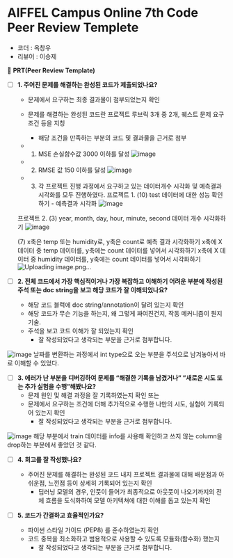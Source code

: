 # AIFFEL Campus Online 7th Code Peer Review Templete

- 코더 : 옥창우
- 리뷰어 : 이승제

🔑 **PRT(Peer Review Template)**

- [ ]  **1. 주어진 문제를 해결하는 완성된 코드가 제출되었나요?**
    - 문제에서 요구하는 최종 결과물이 첨부되었는지 확인
    - 문제를 해결하는 완성된 코드란 프로젝트 루브릭 3개 중 2개, 
    퀘스트 문제 요구조건 등을 지칭
        - 해당 조건을 만족하는 부분의 코드 및 결과물을 근거로 첨부


    - 1. MSE 손실함수값 3000 이하를 달성
![image](https://github.com/happybin2013/aiffel_quest_okchang95/assets/85716670/0edbc923-60e5-44ab-9c45-d7bb0e15f4e2)


    - 2. RMSE 값 150 이하를 달성
![image](https://github.com/happybin2013/aiffel_quest_okchang95/assets/85716670/1d4372ca-c8a5-4c98-af33-f27c8de596c8)


         
    - 3. 각 프로젝트 진행 과정에서 요구하고 있는 데이터개수 시각화 및 예측결과 시각화를 모두 진행하였다.
    프로젝트 1.
    (10) test 데이터에 대한 성능 확인하기 - 예측결과 시각화 
    ![image](https://github.com/happybin2013/aiffel_quest_okchang95/assets/85716670/7d30eaf0-c6e9-4125-8842-0f981c2750e1)

    프로젝트 2.
    (3) year, month, day, hour, minute, second 데이터 개수 시각화하기
    ![image](https://github.com/happybin2013/aiffel_quest_okchang95/assets/85716670/b8831207-186d-4e86-8a0e-52d86e71d950)

    (7) x축은 temp 또는 humidity로, y축은 count로 예측 결과 시각화하기 x축에 X 데이터 중 temp 데이터를, y축에는 count 데이터를 넣어서 시각화하기 x축에 X 데이터 중 humidity 데이터를, y축에는 count 데이터를 넣어서 시각화하기
    ![Uploading image.png…]()


    
- [ ]  **2. 전체 코드에서 가장 핵심적이거나 가장 복잡하고 이해하기 어려운 부분에 작성된 
주석 또는 doc string을 보고 해당 코드가 잘 이해되었나요?**
    - 해당 코드 블럭에 doc string/annotation이 달려 있는지 확인
    - 해당 코드가 무슨 기능을 하는지, 왜 그렇게 짜여진건지, 작동 메커니즘이 뭔지 기술.
    - 주석을 보고 코드 이해가 잘 되었는지 확인
        - 잘 작성되었다고 생각되는 부분을 근거로 첨부합니다.

![image](https://github.com/happybin2013/aiffel_quest_okchang95/assets/85716670/49cdf4aa-c86f-47e7-b3af-6e7672a91224)
날짜를 변환하는 과정에서 int type으로 오는 부분을 주석으로 남겨놓아서 바로 이해할 수 있었다.
    
        
- [ ]  **3. 에러가 난 부분을 디버깅하여 문제를 “해결한 기록을 남겼거나” 
”새로운 시도 또는 추가 실험을 수행”해봤나요?**
    - 문제 원인 및 해결 과정을 잘 기록하였는지 확인 또는
    - 문제에서 요구하는 조건에 더해 추가적으로 수행한 나만의 시도, 
    실험이 기록되어 있는지 확인
        - 잘 작성되었다고 생각되는 부분을 근거로 첨부합니다.
     
![image](https://github.com/happybin2013/aiffel_quest_okchang95/assets/85716670/53aa9df5-ca64-4b39-9c26-6f2f1bde4623)
해당 부분에서 train 데이터를 info를 사용해 확인하고 쓰지 않는 column을 drop하는 부분에서 좋았던 것 같다.

        
- [ ]  **4. 회고를 잘 작성했나요?**
    - 주어진 문제를 해결하는 완성된 코드 내지 프로젝트 결과물에 대해
    배운점과 아쉬운점, 느낀점 등이 상세히 기록되어 있는지 확인
        - 딥러닝 모델의 경우,
        인풋이 들어가 최종적으로 아웃풋이 나오기까지의 전체 흐름을 도식화하여 
        모델 아키텍쳐에 대한 이해를 돕고 있는지 확인

- [ ]  **5. 코드가 간결하고 효율적인가요?**
    - 파이썬 스타일 가이드 (PEP8) 를 준수하였는지 확인
    - 코드 중복을 최소화하고 범용적으로 사용할 수 있도록 모듈화(함수화) 했는지
        - 잘 작성되었다고 생각되는 부분을 근거로 첨부합니다.
